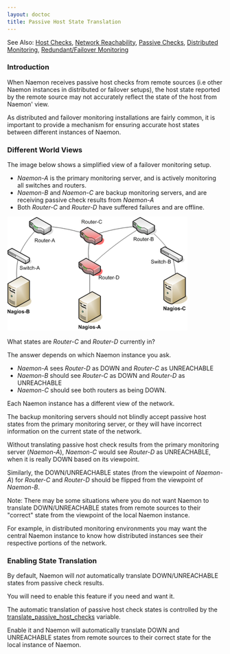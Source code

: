 ```yaml
---
layout: doctoc
title: Passive Host State Translation
---
```


<span class="glyphicon glyphicon-arrow-right"></span> See Also: <a href="hostchecks.html">Host Checks</a>, <a href="networkreachability.html">Network Reachability</a>, <a href="passivechecks.html">Passive Checks</a>, <a href="distributed.html">Distributed Monitoring</a>, <a href="redundancy.html">Redundant/Failover Monitoring</a>



### Introduction

When Naemon receives passive host checks from remote sources (i.e other Naemon
instances in distributed or failover setups), the host state reported by the
remote source may not accurately reflect the state of the host from Naemon' view.

As distributed and failover monitoring installations are fairly common, it is
important to provide a mechanism for ensuring accurate host states between
different instances of Naemon.



### Different World Views

The image below shows a simplified view of a failover monitoring setup.

 - <i>Naemon-A</i> is the primary monitoring server, and is actively monitoring
   all switches and routers.
 - <i>Naemon-B</i> and <i>Naemon-C</i> are backup monitoring servers, and are
   receiving passive check results from <i>Naemon-A</i>
 - Both <i>Router-C</i> and <i>Router-D</i> have suffered failures and are offline.

<img src="/images/passivehosttranslation.png" border="0" alt="Passive State Translation" title="Passive State Translation">

What states are <i>Router-C</i> and <i>Router-D</i> currently in?

The answer depends on which Naemon instance you ask.

 - <i>Naemon-A</i> sees <i>Router-D</i> as DOWN and <i>Router-C</i> as UNREACHABLE
 - <i>Naemon-B</i> should see <i>Router-C</i> as DOWN and <i>Router-D</i> as UNREACHABLE
 - <i>Naemon-C</i> should see both routers as being DOWN.

Each Naemon instance has a different view of the network.

The backup monitoring servers should not blindly accept passive host states from the
primary monitoring server, or they will have incorrect information on the current state of the network.

Without translating passive host check results from the primary monitoring server
(<i>Naemon-A</i>), <i>Naemon-C</i> would see <i>Router-D</i> as UNREACHABLE, when
it is really DOWN based on its viewpoint.

Similarly, the DOWN/UNREACHABLE states (from the viewpoint of <i>Naemon-A</i>) for
<i>Router-C</i> and <i>Router-D</i> should be flipped from the viewpoint of <i>Naemon-B</i>.

<span class="glyphicon glyphicon-pencil"></span> Note: There may be some situations where you do not want Naemon to translate DOWN/UNREACHABLE states from remote sources to their "correct" state from the viewpoint of the local Naemon instance.

For example, in distributed monitoring environments you may want the central Naemon
instance to know how distributed instances see their respective portions of the network.



### Enabling State Translation

By default, Naemon will <i>not</i> automatically translate DOWN/UNREACHABLE states
from passive check results.

You will need to enable this feature if you need and want it.

The automatic translation of passive host check states is controlled by the
<a href="configmain.html#translate_passive_host_checks">translate_passive_host_checks</a> variable.

Enable it and Naemon will automatically translate DOWN and UNREACHABLE states from
remote sources to their correct state for the local instance of Naemon.
